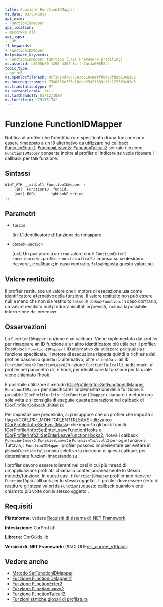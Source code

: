 ```yaml
---
title: Funzione FunctionIDMapper
ms.date: 03/30/2017
api_name:
- FunctionIDMapper
api_location:
- mscorwks.dll
api_type:
- COM
f1_keywords:
- FunctionIDMapper
helpviewer_keywords:
- FunctionIDMapper function [.NET Framework profiling]
ms.assetid: b8205b60-1893-4303-8cff-7ac5a00892aa
topic_type:
- apiref
ms.openlocfilehash: 0cf2014d7007593c51868eff0b488fdab136e362
ms.sourcegitcommit: 7588136e355e10cbc2582f389c90c127363c02a5
ms.translationtype: MT
ms.contentlocale: it-IT
ms.lasthandoff: 03/12/2020
ms.locfileid: "79175174"
---
```

# <a name="functionidmapper-function"></a>Funzione FunctionIDMapper
Notifica al profiler che l'identificatore specificato di una funzione può essere rimappato a un ID alternativo da utilizzare nei callback [FunctionEnter2](functionenter2-function.md), [FunctionLeave2](functionleave2-function.md)e [FunctionTailcall2](functiontailcall2-function.md) per tale funzione. `FunctionIDMapper` consente inoltre al profiler di indicare se vuole ricevere i callback per tale funzione.  
  
## <a name="syntax"></a>Sintassi  
  
```cpp  
UINT_PTR __stdcall FunctionIDMapper (  
    [in]  FunctionID  funcId,
    [out] BOOL       *pbHookFunction  
);  
```  
  
## <a name="parameters"></a>Parametri

- `funcId`

  \[in] L'identificatore di funzione da rimappare.

- `pbHookFunction`

  \[out] Un puntatore a un `true` valore che il `FunctionEnter2` `FunctionLeave2`profiler `FunctionTailcall2` imposta su se desidera ricevere , e callback; in caso contrario, `false`imposta questo valore su .

## <a name="return-value"></a>Valore restituito  
 Il profiler restituisce un valore che il motore di esecuzione usa come identificatore alternativo della funzione. Il valore restituito non può essere null a meno che non sia restituito `false` in `pbHookFunction`. In caso contrario, un valore restituito null produrrà risultati imprevisti, inclusa la possibile interruzione del processo.  
  
## <a name="remarks"></a>Osservazioni  
 La `FunctionIDMapper` funzione è un callback. Viene implementato dal profiler per rimappare un ID funzione a un altro identificatore più utile per il profiler. Restituisce `FunctionIDMapper` l'ID alternativo da utilizzare per qualsiasi funzione specificata. Il motore di esecuzione rispetta quindi la richiesta del profiler passando questo ID alternativo, oltre `clientData` all'ID `FunctionEnter2` `FunctionLeave2`funzione `FunctionTailcall2` tradizionale, al profiler nel parametro di , e hook, per identificare la funzione per la quale viene chiamato l'hook.  
  
 È possibile utilizzare il metodo [ICorProfilerInfo::SetFunctionIDMapper](icorprofilerinfo-setfunctionidmapper-method.md) `FunctionIDMapper` per specificare l'implementazione della funzione. È possibile `ICorProfilerInfo::SetFunctionIDMapper` chiamare il metodo una sola volta e si consiglia di eseguire questa operazione nel callback di [ICorProfilerCallback::Initialize](icorprofilercallback-initialize-method.md) .  
  
 Per impostazione predefinita, si presuppone che un profiler che imposta il flag di COR_PRF_MONITOR_ENTERLEAVE utilizzando [ICorProfilerInfo::SetEventMask](icorprofilerinfo-seteventmask-method.md)e che imposta gli hook tramite [ICorProfilerInfo::SetEnterLeaveFunctionHooks](icorprofilerinfo-setenterleavefunctionhooks-method.md) o [ICorProfilerInfo2::SetEnterLeaveFunctionHooks2](icorprofilerinfo2-setenterleavefunctionhooks2-method.md), riceva i callback `FunctionEnter2`, `FunctionLeave2`e `FunctionTailcall2` per ogni funzione. Tuttavia, i `FunctionIDMapper` profiler possono implementare per evitare in `pbHookFunction` `false`modo selettivo la ricezione di questi callback per determinate funzioni impostando su .  
  
 I profiler devono essere tolleranti nei casi in cui più thread di un'applicazione profilata chiamano contemporaneamente lo stesso metodo/funzione. In questi casi, il `FunctionIDMapper` profiler può ricevere `FunctionID`più callback per lo stesso oggetto . Il profiler deve essere certo di restituire gli stessi valori da `FunctionID`questo callback quando viene chiamato più volte con lo stesso oggetto .  
  
## <a name="requirements"></a>Requisiti  
 **Piattaforme:** vedere [Requisiti di sistema di .NET Framework](../../../../docs/framework/get-started/system-requirements.md).  
  
 **Intestazione:** CorProf.idl  
  
 **Libreria:** CorGuids.lib  
  
 **Versioni di .NET Framework:** [!INCLUDE[net_current_v10plus](../../../../includes/net-current-v10plus-md.md)]  
  
## <a name="see-also"></a>Vedere anche

- [Metodo SetFunctionIDMapper](icorprofilerinfo-setfunctionidmapper-method.md)
- [Funzione FunctionIDMapper2](functionidmapper2-function.md)
- [Funzione FunctionEnter2](functionenter2-function.md)
- [Funzione FunctionLeave2](functionleave2-function.md)
- [Funzione FunctionTailcall2](functiontailcall2-function.md)
- [Funzioni statiche globali di profilatura](profiling-global-static-functions.md)
